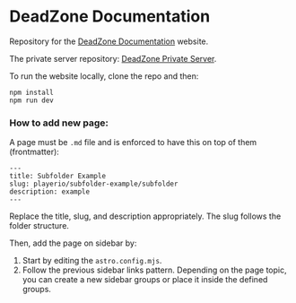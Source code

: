 # DeadZone Documentation

Repository for the [DeadZone Documentation](https://dead-zone-documentation.vercel.app/) website.

The private server repository: [DeadZone Private Server](https://github.com/SulivanM/DeadZone-Private-Server).

To run the website locally, clone the repo and then:

```
npm install
npm run dev
```

### How to add new page:

A page must be `.md` file and is enforced to have this on top of them (frontmatter):

```
---
title: Subfolder Example
slug: playerio/subfolder-example/subfolder
description: example
---
```

Replace the title, slug, and description appropriately. The slug follows the folder structure.

Then, add the page on sidebar by:

1. Start by editing the `astro.config.mjs`.
2. Follow the previous sidebar links pattern. Depending on the page topic, you can create a new sidebar groups or place it inside the defined groups.
